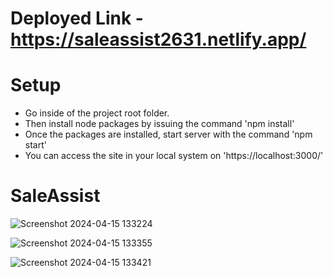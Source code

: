 # Deployed Link - https://saleassist2631.netlify.app/

# Setup
- Go inside of the project root folder.
- Then install node packages by issuing the command 'npm install'
- Once the packages are installed, start server with the command 'npm start'
- You can access the site in your local system on 'https://localhost:3000/'

# SaleAssist
![Screenshot 2024-04-15 133224](https://github.com/manib2631/sale-assist/assets/125037016/97b5d436-ac80-4101-aacf-a83dd4b7938e)


![Screenshot 2024-04-15 133355](https://github.com/manib2631/sale-assist/assets/125037016/96d095f2-e34a-4460-9320-a2055eb3f4ff)


![Screenshot 2024-04-15 133421](https://github.com/manib2631/sale-assist/assets/125037016/ef873417-e2e5-4d34-8e37-6e0d553ccc8a)
